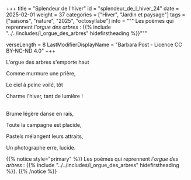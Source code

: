 +++
title = "Splendeur de l'hiver"
id = "splendeur_de_l_hiver_24"
date = 2025-02-01
weight = 37
categories = ["Hiver", "Jardin et paysage"]
tags = ["saisons", "nature", "2025", "octosyllabe"]
info = """
Les poèmes qui reprennent _l'orgue des arbres_ :
{{% include "../../includes/l_orgue_des_arbres" hidefirstheading %}}"""

verseLength = 8
LastModifierDisplayName = "Barbara Post - Licence CC BY-NC-ND 4.0"
+++

L'orgue des arbres s'emporte haut

Comme murmure une prière,

Le ciel à peine voilé, tôt

Charme l'hiver, tant de lumière !

 \
Brume légère danse en rais,

Toute la campagne est placide,

Pastels mélangent leurs attraits,

Un photographe erre, lucide.

{{% notice style="primary" %}}
Les poèmes qui reprennent _l'orgue des arbres_ :
{{% include "../../includes/l_orgue_des_arbres" hidefirstheading %}}.
{{% /notice %}}
